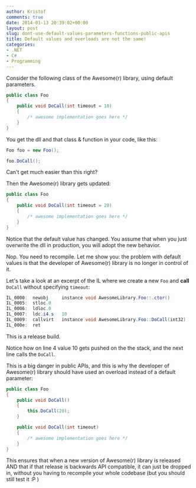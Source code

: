 ```yaml
---
author: Kristof
comments: true
date: 2014-01-13 20:39:02+00:00
layout: post
slug: dont-use-default-values-parameters-functions-public-apis
title: Default values and overloads are not the same!
categories:
- .NET
- C#
- Programming
---
```


Consider the following class of the Awesome(r) library, using default parameters.


```csharp
public class Foo
{
    public void DoCall(int timeout = 10)
    {
        /* awesome implementation goes here */
    }
}
```

You get the dll and that class & function in your code, like this:


```csharp
Foo foo = new Foo();

foo.DoCall();
```


Can't get much easier than this right?

Then the Awesome(r) library gets updated:

```csharp
public class Foo
{
    public void DoCall(int timeout = 20)
    {
        /* awesome implementation goes here */
    }
}
```


Notice that the default value has changed. You assume that when you just overwrite the dll in production, you will adopt the new behavior.

Nop. You need to recompile. Let me show you: the problem with default values is that the developer of Awesome(r) library is no longer in control of it.

Let's take a look at an excerpt of the IL where we create a new `Foo` and **call** `DoCall` without specifying `timeout`:

```csharp
IL_0000:  newobj     instance void AwesomeLibrary.Foo::.ctor()
IL_0005:  stloc.0
IL_0006:  ldloc.0
IL_0007:  ldc.i4.s   10
IL_0009:  callvirt   instance void AwesomeLibrary.Foo::DoCall(int32)
IL_000e:  ret
```

This is a release build.

Notice how on line 4 value 10 gets pushed on the the stack, and the next line calls the `DoCall`. 

This is a big danger in public APIs, and this is why the developer of Awesome(r) library should have used an overload instead of a default parameter:

    
```csharp
public class Foo
{
    public void DoCall()
    { 
        this.DoCall(20); 
    }

    public void DoCall(int timeout)
    {
        /* awesome implementation goes here */
    }
}
```

This ensures that when a new version of Awesome(r) library is released AND that if that release is backwards API compatible, it can just be dropped in, without you having to recompile your whole codebase (but you should still test it :P )
